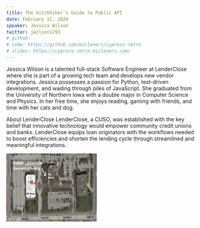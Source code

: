 ```yaml
---
title: The Hitchhiker's Guide to Public API  
date: February 11, 2020
speaker: Jessica Wilson
twitter: jwilson1293  
# github: 
# code: https://github.com/micleners/cypress-retro
# slides: https://cypress-retro.micleners.com/
---
```


Jessica Wilson is a talented full-stack Software Engineer at LenderClose where she is part of a
growing tech team and develops new vendor integrations. Jessica possesses a passion for
Python, test-driven development, and wading through piles of JavaScript. She graduated from
the University of Northern Iowa with a double major in Computer Science and Physics. In her
free time, she enjoys reading, gaming with friends, and time with her cats and dog.

About LenderClose
LenderClose, a CUSO, was established with the key belief that innovative technology would
empower community credit unions and banks. LenderClose equips loan originators with the
workflows needed to boost efficiencies and shorten the lending cycle through streamlined and
meaningful integrations.


<img src="/img/Event_Location_2929_Westown.png" alt="directions" width="240" height="180">